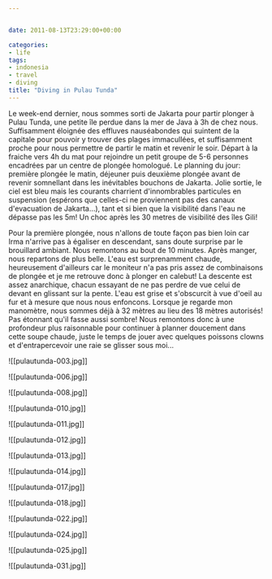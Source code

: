 ```yaml
---


date: 2011-08-13T23:29:00+00:00

categories: 
- life
tags:
- indonesia
- travel
- diving
title: "Diving in Pulau Tunda"
---
```


Le week-end dernier, nous sommes sorti de Jakarta pour partir plonger à Pulau Tunda, une petite île perdue dans la mer de Java à 3h de chez nous. Suffisamment éloignée des effluves nauséabondes qui suintent de la capitale pour pouvoir y trouver des plages immacullées, et suffisamment proche pour nous permettre de partir le matin et revenir le soir. Départ à la fraiche vers 4h du mat pour rejoindre un petit groupe de 5-6 personnes encadrées par un centre de plongée homologué. Le planning du jour: première plongée le matin, déjeuner puis deuxième plongée avant de revenir somnellant dans les inévitables bouchons de Jakarta. Jolie sortie, le ciel est bleu mais les courants charrient d'innombrables particules en suspension (espérons que celles-ci ne proviennent pas des canaux d'evacuation de Jakarta...), tant et si bien que la visibilité dans l'eau ne dépasse pas les 5m! Un choc après les 30 metres de visibilité des îles Gili!

 Pour la première plongée, nous n'allons de toute façon pas bien loin car Irma n'arrive pas à égaliser en descendant, sans doute surprise par le brouillard ambiant. Nous remontons au bout de 10 minutes. Après manger, nous repartons de plus belle. L'eau est surprenamment chaude, heureusement d'ailleurs car le moniteur n'a pas pris assez de combinaisons de plongée et je me retrouve donc à plonger en calebut! La descente est assez anarchique, chacun essayant de ne pas perdre de vue celui de devant en glissant sur la pente. L'eau est grise et s'obscurcit à vue d'oeil au fur et à mesure que nous nous enfoncons. Lorsque je regarde mon manomètre, nous sommes déjà à 32 mètres au lieu des 18 mètres autorisés! Pas étonnant qu'il fasse aussi sombre! Nous remontons donc à une profondeur plus raisonnable pour continuer à planner doucement dans cette soupe chaude, juste le temps de jouer avec quelques poissons clowns et d'entrapercevoir une raie se glisser sous moi...
 
![[pulautunda-003.jpg]]

![[pulautunda-006.jpg]]

![[pulautunda-008.jpg]]

![[pulautunda-010.jpg]]

![[pulautunda-011.jpg]]

![[pulautunda-012.jpg]]

![[pulautunda-013.jpg]]

![[pulautunda-014.jpg]]

![[pulautunda-017.jpg]]

![[pulautunda-018.jpg]]

![[pulautunda-022.jpg]]

![[pulautunda-024.jpg]]

![[pulautunda-025.jpg]]

![[pulautunda-031.jpg]]